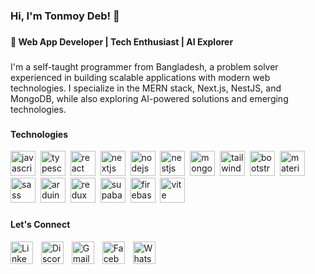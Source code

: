 <h3 align="left">Hi, I'm Tonmoy Deb! 👋</h3>

###

<h4 align="left">🚀 Web App Developer | Tech Enthusiast | AI Explorer</h4>

###

<p align="left">I'm a self-taught programmer from Bangladesh, a problem solver experienced in building scalable applications with modern web technologies. I specialize in the MERN stack, Next.js, NestJS, and MongoDB, while also exploring AI-powered solutions and emerging technologies.</p>

###

<h4 align="left">Technologies</h4>
<div align="left">
  <img src="https://skillicons.dev/icons?i=js" height="40" alt="javascript logo"  />
  <img width="0" />
  <img src="https://skillicons.dev/icons?i=ts" height="40" alt="typescript logo"  />
  <img width="0" />
  <img src="https://skillicons.dev/icons?i=react" height="40" alt="react logo"  />
  <img width="0" />
  <img src="https://skillicons.dev/icons?i=nextjs" height="40" alt="nextjs logo"  />
  <img width="0" />
  <img src="https://skillicons.dev/icons?i=nodejs" height="40" alt="nodejs logo"  />
  <img width="0" />
  <img src="https://skillicons.dev/icons?i=nestjs" height="40" alt="nestjs logo"  />
  <img width="0" />
  <img src="https://skillicons.dev/icons?i=mongodb" height="40" alt="mongodb logo"  />
  <img width="0" />
  <img src="https://skillicons.dev/icons?i=tailwind" height="40" alt="tailwindcss logo"  />
  <img width="0" />
  <img src="https://skillicons.dev/icons?i=bootstrap" height="40" alt="bootstrap logo"  />
  <img width="0" />
  <img src="https://skillicons.dev/icons?i=materialui" height="40" alt="materialui logo"  />
  <img width="0" />
  <img src="https://skillicons.dev/icons?i=sass" height="40" alt="sass logo"  />
  <img width="0" />
  <img src="https://skillicons.dev/icons?i=arduino" height="40" alt="arduino logo"  />
  <img width="0" />
  <img src="https://skillicons.dev/icons?i=redux" height="40" alt="redux logo"  />
  <img width="0" />
  <img src="https://skillicons.dev/icons?i=supabase" height="40" alt="supabase logo"  />
  <img width="0" />
  <img src="https://skillicons.dev/icons?i=firebase" height="40" alt="firebase logo"  />
  <img width="0" />
  <img src="https://skillicons.dev/icons?i=vite" height="40" alt="vite logo"  />
</div>

###

<h4 align="left">Let's Connect</h4>
<div align="left">

[<img src="https://raw.githubusercontent.com/maurodesouza/profile-readme-generator/master/src/assets/icons/social/linkedin/default.svg" width="36" alt="LinkedIn" />](https://www.linkedin.com/in/tonmoydeb/)
<img width="5" />
[<img src="https://raw.githubusercontent.com/maurodesouza/profile-readme-generator/master/src/assets/icons/social/discord/default.svg" width="36" alt="Discord" />](https://discordapp.com/users/924160258044231681)
<img width="5" />
[<img src="https://raw.githubusercontent.com/maurodesouza/profile-readme-generator/master/src/assets/icons/social/gmail/default.svg" width="36" alt="Gmail" />](mailto:tonmoydeb404@gmail.com)
<img width="5" />
[<img src="https://raw.githubusercontent.com/maurodesouza/profile-readme-generator/master/src/assets/icons/social/facebook/default.svg" width="36" alt="Facebook" />](https://www.facebook.com/tonmoydeb)
<img width="5" />
[<img src="https://raw.githubusercontent.com/maurodesouza/profile-readme-generator/master/src/assets/icons/social/whatsapp/default.svg" width="36" alt="WhatsApp" />](https://wa.me/qr/CBS65RKFP6RQF1)

</div>

###
